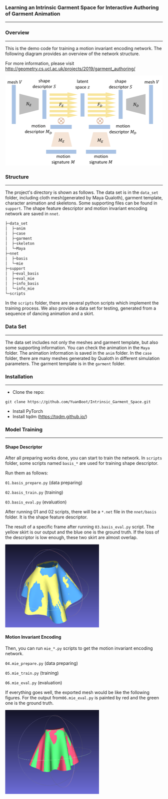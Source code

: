 ### Learning an Intrinsic Garment Space for Interactive Authoring of Garment Animation

***



### Overview

***

This is the demo code for training a motion invariant encoding network. The following diagram provides an overview of the network structure.

For more information, please visit http://geometry.cs.ucl.ac.uk/projects/2019/garment_authoring/ 

<img src=".\resource\network.png" alt="network" width=600 />



### Structure

***

The project's directory is shown as follows. The data set is in the `data_set` folder, including cloth mesh(generated by Maya Qualoth), garment template, character animation and skeletons. Some supporting files can be found in `support`. The shape feature descriptor and motion invariant encoding network are saved in `nnet`.



```
├─data_set
│  ├─anim
│  ├─case
│  ├─garment
│  ├─skeleton
│  └─Maya
├─nnet
│  ├─basis
│  └─mie
├─support
│  ├─eval_basis
│  ├─eval_mie
│  ├─info_basis
│  └─info_mie
└─scripts
```



In the `scripts` folder, there are several python scripts which implement the training process. We also provide a data set for testing, generated from a sequence of dancing animation and a skirt.



### Data Set

***

The data set includes not only the meshes and garment template, but also some supporting information. You can check the animation in the `Maya` folder. The animation information is saved in the `anim` folder. In the `case` folder, there are many meshes generated by Qualoth in different simulation parameters. The garment template is in the `garment` folder.     



### Installation

***

- Clone the repo:

```
git clone https://github.com/YuanBoot/Intrinsic_Garment_Space.git
```

- Install PyTorch
- Install  tqdm (https://tqdm.github.io/)





### Model Training

***



#### Shape Descriptor

After all preparing works done, you can start to train the network. In `scripts` folder, some scripts named `basis_*` are used for training shape descriptor. 

Run them as follows:

`01.basis_prepare.py` (data preparing)

`02.basis_train.py` (training)

`03.basis_eval.py` (evaluation)

After running 01 and 02 scripts, there will be a `*.net` file in the `nnet/basis` folder. It is the shape feature descriptor.

The result of a specific frame after running `03.basis_eval.py` script. The yellow skirt is our output and the blue one is the ground truth. If the loss of the descriptor is low enough, these two skirt are almost overlap.

<img src=".\resource\f2.png" alt="f2" width=300 />



#### Motion Invariant Encoding

Then, you can run `mie_*.py` scripts to get the motion invariant encoding network. 

`04.mie_prepare.py` (data preparing)

`05.mie_train.py` (training)

`06.mie_eval.py` (evaluation)

If everything goes well, the exported mesh would be like the following figures. For the output from`06.mie_eval.py` is painted by red and the green one is the ground truth.

<img src=".\resource\f3.png" alt="f3" width=300 />